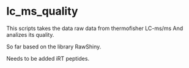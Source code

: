 # lc_ms_quality

This scripts takes the data raw data from thermofisher LC-ms/ms
And analizes its quality.


So far based on the library RawShiny.

Needs to be added iRT peptides.
